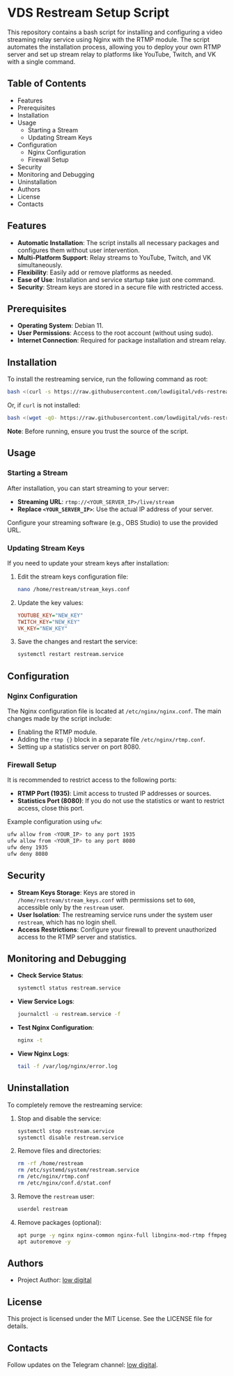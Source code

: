 # VDS Restream Setup Script

This repository contains a bash script for installing and configuring a video streaming relay service using Nginx with the RTMP module. The script automates the installation process, allowing you to deploy your own RTMP server and set up stream relay to platforms like YouTube, Twitch, and VK with a single command.

## Table of Contents
- Features
- Prerequisites
- Installation
- Usage
    - Starting a Stream
    - Updating Stream Keys
- Configuration
    - Nginx Configuration
    - Firewall Setup
- Security
- Monitoring and Debugging
- Uninstallation
- Authors
- License
- Contacts

## Features
- **Automatic Installation**: The script installs all necessary packages and configures them without user intervention.
- **Multi-Platform Support**: Relay streams to YouTube, Twitch, and VK simultaneously.
- **Flexibility**: Easily add or remove platforms as needed.
- **Ease of Use**: Installation and service startup take just one command.
- **Security**: Stream keys are stored in a secure file with restricted access.

## Prerequisites
- **Operating System**: Debian 11.
- **User Permissions**: Access to the root account (without using sudo).
- **Internet Connection**: Required for package installation and stream relay.

## Installation
To install the restreaming service, run the following command as root:

```bash
bash <(curl -s https://raw.githubusercontent.com/lowdigital/vds-restream/main/vds-restream.sh)
```

Or, if `curl` is not installed:

```bash
bash <(wget -qO- https://raw.githubusercontent.com/lowdigital/vds-restream/main/vds-restream.sh)
```

**Note**: Before running, ensure you trust the source of the script.

## Usage

### Starting a Stream
After installation, you can start streaming to your server:

- **Streaming URL**: `rtmp://<YOUR_SERVER_IP>/live/stream`
- **Replace `<YOUR_SERVER_IP>`**: Use the actual IP address of your server.

Configure your streaming software (e.g., OBS Studio) to use the provided URL.

### Updating Stream Keys
If you need to update your stream keys after installation:

1. Edit the stream keys configuration file:
    ```bash
    nano /home/restream/stream_keys.conf
    ```
2. Update the key values:
    ```ini
    YOUTUBE_KEY="NEW_KEY"
    TWITCH_KEY="NEW_KEY"
    VK_KEY="NEW_KEY"
    ```
3. Save the changes and restart the service:
    ```bash
    systemctl restart restream.service
    ```

## Configuration

### Nginx Configuration
The Nginx configuration file is located at `/etc/nginx/nginx.conf`. The main changes made by the script include:

- Enabling the RTMP module.
- Adding the `rtmp {}` block in a separate file `/etc/nginx/rtmp.conf`.
- Setting up a statistics server on port 8080.

### Firewall Setup
It is recommended to restrict access to the following ports:

- **RTMP Port (1935)**: Limit access to trusted IP addresses or sources.
- **Statistics Port (8080)**: If you do not use the statistics or want to restrict access, close this port.

Example configuration using `ufw`:
```bash
ufw allow from <YOUR_IP> to any port 1935
ufw allow from <YOUR_IP> to any port 8080
ufw deny 1935
ufw deny 8080
```

## Security
- **Stream Keys Storage**: Keys are stored in `/home/restream/stream_keys.conf` with permissions set to `600`, accessible only by the `restream` user.
- **User Isolation**: The restreaming service runs under the system user `restream`, which has no login shell.
- **Access Restrictions**: Configure your firewall to prevent unauthorized access to the RTMP server and statistics.

## Monitoring and Debugging
- **Check Service Status**:
    ```bash
    systemctl status restream.service
    ```

- **View Service Logs**:
    ```bash
    journalctl -u restream.service -f
    ```

- **Test Nginx Configuration**:
    ```bash
    nginx -t
    ```

- **View Nginx Logs**:
    ```bash
    tail -f /var/log/nginx/error.log
    ```

## Uninstallation
To completely remove the restreaming service:

1. Stop and disable the service:
    ```bash
    systemctl stop restream.service
    systemctl disable restream.service
    ```

2. Remove files and directories:
    ```bash
    rm -rf /home/restream
    rm /etc/systemd/system/restream.service
    rm /etc/nginx/rtmp.conf
    rm /etc/nginx/conf.d/stat.conf
    ```

3. Remove the `restream` user:
    ```bash
    userdel restream
    ```

4. Remove packages (optional):
    ```bash
    apt purge -y nginx nginx-common nginx-full libnginx-mod-rtmp ffmpeg
    apt autoremove -y
    ```

## Authors

- Project Author: [low digital](https://t.me/low_digital)

## License

This project is licensed under the MIT License. See the LICENSE file for details.

## Contacts

Follow updates on the Telegram channel: [low digital](https://t.me/low_digital).
